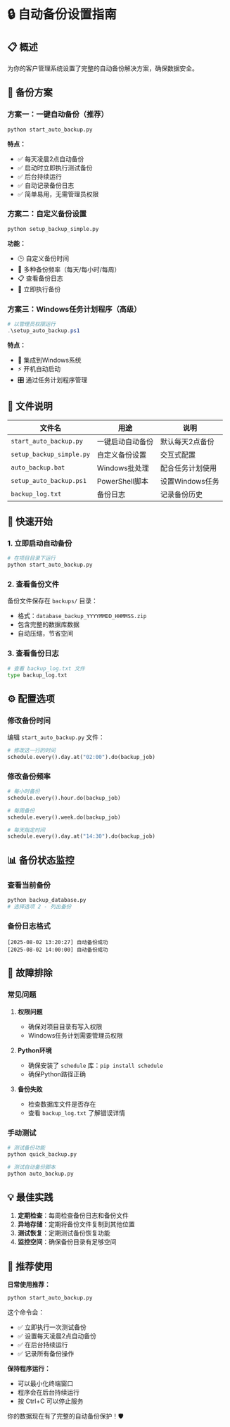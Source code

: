 # 🔒 自动备份设置指南

## 📋 概述
为你的客户管理系统设置了完整的自动备份解决方案，确保数据安全。

## 🎯 备份方案

### 方案一：一键自动备份（推荐）
```bash
python start_auto_backup.py
```

**特点：**
- ✅ 每天凌晨2点自动备份
- ✅ 启动时立即执行测试备份
- ✅ 后台持续运行
- ✅ 自动记录备份日志
- ✅ 简单易用，无需管理员权限

### 方案二：自定义备份设置
```bash
python setup_backup_simple.py
```

**功能：**
- 🕒 自定义备份时间
- 📅 多种备份频率（每天/每小时/每周）
- 📋 查看备份日志
- 🔄 立即执行备份

### 方案三：Windows任务计划程序（高级）
```powershell
# 以管理员权限运行
.\setup_auto_backup.ps1
```

**特点：**
- 🔧 集成到Windows系统
- ⚡ 开机自动启动
- 🎛️ 通过任务计划程序管理

## 📁 文件说明

| 文件名 | 用途 | 说明 |
|--------|------|------|
| `start_auto_backup.py` | 一键启动自动备份 | 默认每天2点备份 |
| `setup_backup_simple.py` | 自定义备份设置 | 交互式配置 |
| `auto_backup.bat` | Windows批处理 | 配合任务计划使用 |
| `setup_auto_backup.ps1` | PowerShell脚本 | 设置Windows任务 |
| `backup_log.txt` | 备份日志 | 记录备份历史 |

## 🚀 快速开始

### 1. 立即启动自动备份
```bash
# 在项目目录下运行
python start_auto_backup.py
```

### 2. 查看备份文件
备份文件保存在 `backups/` 目录：
- 格式：`database_backup_YYYYMMDD_HHMMSS.zip`
- 包含完整的数据库数据
- 自动压缩，节省空间

### 3. 查看备份日志
```bash
# 查看 backup_log.txt 文件
type backup_log.txt
```

## ⚙️ 配置选项

### 修改备份时间
编辑 `start_auto_backup.py` 文件：
```python
# 修改这一行的时间
schedule.every().day.at("02:00").do(backup_job)
```

### 修改备份频率
```python
# 每小时备份
schedule.every().hour.do(backup_job)

# 每周备份
schedule.every().week.do(backup_job)

# 每天指定时间
schedule.every().day.at("14:30").do(backup_job)
```

## 📊 备份状态监控

### 查看当前备份
```bash
python backup_database.py
# 选择选项 2 - 列出备份
```

### 备份日志格式
```
[2025-08-02 13:20:27] 自动备份成功
[2025-08-02 14:00:00] 自动备份成功
```

## 🔧 故障排除

### 常见问题

1. **权限问题**
   - 确保对项目目录有写入权限
   - Windows任务计划需要管理员权限

2. **Python环境**
   - 确保安装了 `schedule` 库：`pip install schedule`
   - 确保Python路径正确

3. **备份失败**
   - 检查数据库文件是否存在
   - 查看 `backup_log.txt` 了解错误详情

### 手动测试
```bash
# 测试备份功能
python quick_backup.py

# 测试自动备份脚本
python auto_backup.py
```

## 💡 最佳实践

1. **定期检查**：每周检查备份日志和备份文件
2. **异地存储**：定期将备份文件复制到其他位置
3. **测试恢复**：定期测试备份恢复功能
4. **监控空间**：确保备份目录有足够空间

## 🎯 推荐使用

**日常使用推荐：**
```bash
python start_auto_backup.py
```

这个命令会：
- ✅ 立即执行一次测试备份
- ✅ 设置每天凌晨2点自动备份
- ✅ 在后台持续运行
- ✅ 记录所有备份操作

**保持程序运行：**
- 可以最小化终端窗口
- 程序会在后台持续运行
- 按 Ctrl+C 可以停止服务

你的数据现在有了完整的自动备份保护！🛡️